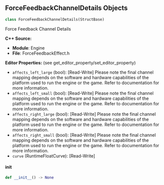 ## ForceFeedbackChannelDetails Objects

```python
class ForceFeedbackChannelDetails(StructBase)
```

Force Feedback Channel Details

**C++ Source:**

- **Module**: Engine
- **File**: ForceFeedbackEffect.h

**Editor Properties:** (see get_editor_property/set_editor_property)

- ``affects_left_large`` (bool):  [Read-Write] Please note the final channel mapping depends on the software and hardware capabilities of the platform used to run the engine or the game. Refer to documentation for more information.
- ``affects_left_small`` (bool):  [Read-Write] Please note the final channel mapping depends on the software and hardware capabilities of the platform used to run the engine or the game. Refer to documentation for more information.
- ``affects_right_large`` (bool):  [Read-Write] Please note the final channel mapping depends on the software and hardware capabilities of the platform used to run the engine or the game. Refer to documentation for more information.
- ``affects_right_small`` (bool):  [Read-Write] Please note the final channel mapping depends on the software and hardware capabilities of the platform used to run the engine or the game. Refer to documentation for more information.
- ``curve`` (RuntimeFloatCurve):  [Read-Write]

<a id="unreal.ForceFeedbackChannelDetails.__init__"></a>

#### __init__

```python
def __init__() -> None
```

<a id="unreal.ForceFeedbackEffectOverridenChannelDetails"></a>